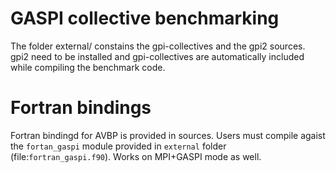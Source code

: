 # GASPI collective benchmarking

The folder external/ constains the gpi-collectives
and the gpi2 sources. gpi2 need to be installed and
gpi-collectives are automatically included while
compiling the benchmark code.


# Fortran bindings

Fortran bindingd for AVBP is provided in sources. Users must
compile agaist the `fortan_gaspi` module provided in `external`
folder (file:`fortran_gaspi.f90`). Works on MPI+GASPI mode as 
well. 
